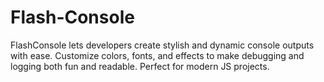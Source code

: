 # Flash-Console
FlashConsole lets developers create stylish and dynamic console outputs with ease. Customize colors, fonts, and effects to make debugging and logging both fun and readable. Perfect for modern JS projects.
